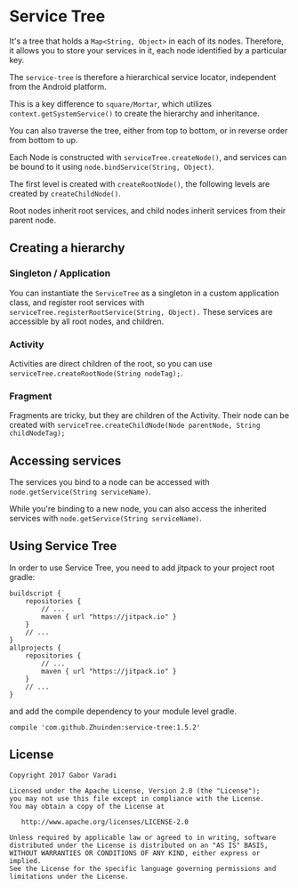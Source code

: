 # Service Tree

It's a tree that holds a `Map<String, Object>` in each of its nodes. Therefore, it allows you to store your services in it, each node identified by a particular key.

The `service-tree` is therefore a hierarchical service locator, independent from the Android platform.

This is a key difference to `square/Mortar`, which utilizes `context.getSystemService()` to create the hierarchy and inheritance.

You can also traverse the tree, either from top to bottom, or in reverse order from bottom to up.

Each Node is constructed with `serviceTree.createNode()`, and services can be bound to it using `node.bindService(String, Object)`.

The first level is created with `createRootNode()`, the following levels are created by `createChildNode()`.

Root nodes inherit root services, and child nodes inherit services from their parent node.

## Creating a hierarchy

### Singleton / Application

You can instantiate the `ServiceTree` as a singleton in a custom application class, and register root services with `serviceTree.registerRootService(String, Object).`
These services are accessible by all root nodes, and children.

### Activity

Activities are direct children of the root, so you can use `serviceTree.createRootNode(String nodeTag);`.

### Fragment

Fragments are tricky, but they are children of the Activity. Their node can be created with `serviceTree.createChildNode(Node parentNode, String childNodeTag);`

## Accessing services

The services you bind to a node can be accessed with `node.getService(String serviceName)`.

While you're binding to a new node, you can also access the inherited services with `node.getService(String serviceName)`.

## Using Service Tree

In order to use Service Tree, you need to add jitpack to your project root gradle:

    buildscript {
        repositories {
            // ...
            maven { url "https://jitpack.io" }
        }
        // ...
    }
    allprojects {
        repositories {
            // ...
            maven { url "https://jitpack.io" }
        }
        // ...
    }


and add the compile dependency to your module level gradle.

    compile 'com.github.Zhuinden:service-tree:1.5.2'


## License

    Copyright 2017 Gabor Varadi

    Licensed under the Apache License, Version 2.0 (the "License");
    you may not use this file except in compliance with the License.
    You may obtain a copy of the License at

       http://www.apache.org/licenses/LICENSE-2.0

    Unless required by applicable law or agreed to in writing, software
    distributed under the License is distributed on an "AS IS" BASIS,
    WITHOUT WARRANTIES OR CONDITIONS OF ANY KIND, either express or implied.
    See the License for the specific language governing permissions and
    limitations under the License.
